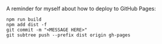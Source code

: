 A reminder for myself about how to deploy to GitHub Pages:

```shell
npm run build
npm add dist -f
git commit -m "<MESSAGE HERE>"
git subtree push --prefix dist origin gh-pages
```